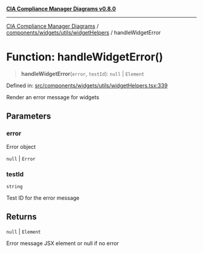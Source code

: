 [**CIA Compliance Manager Diagrams v0.8.0**](../../../../../README.md)

***

[CIA Compliance Manager Diagrams](../../../../../modules.md) / [components/widgets/utils/widgetHelpers](../README.md) / handleWidgetError

# Function: handleWidgetError()

> **handleWidgetError**(`error`, `testId`): `null` \| `Element`

Defined in: [src/components/widgets/utils/widgetHelpers.tsx:339](https://github.com/Hack23/cia-compliance-manager/blob/ab84d120f6a49e6faf7bc7924811e0da9b635211/src/components/widgets/utils/widgetHelpers.tsx#L339)

Render an error message for widgets

## Parameters

### error

Error object

`null` | `Error`

### testId

`string`

Test ID for the error message

## Returns

`null` \| `Element`

Error message JSX element or null if no error
